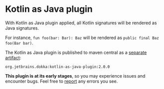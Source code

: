 # Kotlin as Java plugin

With Kotlin as Java plugin applied, all Kotlin signatures will be rendered as Java signatures.

For instance, `fun foo(bar: Bar): Baz` will be rendered as `public final Baz foo(Bar bar)`.

The Kotlin as Java plugin is published to maven central as a
[separate artifact](https://mvnrepository.com/artifact/org.jetbrains.dokka/kotlin-as-java-plugin):

```text
org.jetbrains.dokka:kotlin-as-java-plugin:2.0.0
```

**This plugin is at its early stages**, so you may experience issues and encounter bugs. Feel free to
[report](https://github.com/Kotlin/dokka/issues/new/choose) any errors you see.
